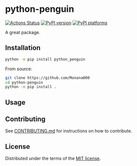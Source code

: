 # python-penguin

[![Actions Status][actions-badge]][actions-link]
[![PyPI version][pypi-version]][pypi-link]
[![PyPI platforms][pypi-platforms]][pypi-link]

A great package.

## Installation

```bash
python -m pip install python_penguin
```

From source:
```bash
git clone https://github.com/Monana000
cd python-penguin
python -m pip install .
```

## Usage


## Contributing

See [CONTRIBUTING.md](CONTRIBUTING.md) for instructions on how to contribute.

## License

Distributed under the terms of the [MIT license](LICENSE).


<!-- prettier-ignore-start -->
[actions-badge]:            https://github.com/Monana000/workflows/CI/badge.svg
[actions-link]:             https://github.com/Monana000/actions
[pypi-link]:                https://pypi.org/project/python-penguin/
[pypi-platforms]:           https://img.shields.io/pypi/pyversions/python-penguin
[pypi-version]:             https://img.shields.io/pypi/v/python-penguin
<!-- prettier-ignore-end -->
